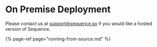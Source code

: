 # On Premise Deployment

Please contact us at support@sequence.so if you would like a hosted version of Sequence. 

{% page-ref page="running-from-source.md" %}



